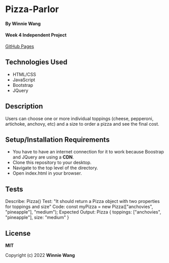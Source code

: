 # Pizza-Parlor

#### By **Winnie Wang**

#### Week 4 Independent Project

[GitHub Pages]()

## Technologies Used

- HTML/CSS
- JavaScript
- Bootstrap
- JQuery

## Description

Users can choose one or more individual toppings (cheese, pepperoni, artichoke, anchovy, etc) and a size to order a pizza and see the final cost.

## Setup/Installation Requirements

- You have to have an internet connection for it to work because Boostrap and JQuery are using a **CDN**.
- Clone this repository to your desktop.
- Navigate to the top level of the directory.
- Open index.html in your browser.

## Tests

Describe: Pizza()
Test: "It should return a Pizza object with two properties for toppings and size"
Code: const myPizza = new Pizza(["anchovies", "pineapple"], "medium");
Expected Output: Pizza { toppings: ["anchovies", "pineapple"], size: "medium" }

## License

**MIT**

Copyright (c) 2022 **Winnie Wang**